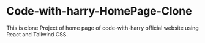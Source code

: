 # Code-with-harry-HomePage-Clone
This is clone Project of home page of code-with-harry official website using React and Tailwind CSS.
